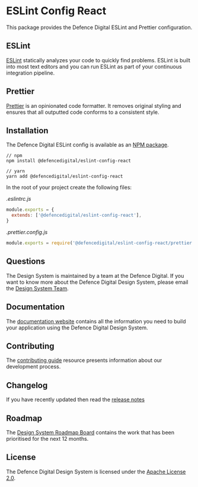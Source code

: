# ESLint Config React

This package provides the Defence Digital ESLint and Prettier configuration.

## ESLint

[ESLint](https://eslint.org/) statically analyzes your code to quickly find problems. ESLint is built into most text editors and you can run ESLint as part of your continuous integration pipeline.

## Prettier

[Prettier](https://prettier.io/) is an opinionated code formatter. It removes original styling and ensures that all outputted code conforms to a consistent style.

## Installation

The Defence Digital ESLint config is available as an [NPM package](https://www.npmjs.com/package/@defencedigital/eslint-config-react).

```
// npm
npm install @defencedigital/eslint-config-react

// yarn
yarn add @defencedigital/eslint-config-react
```

In the root of your project create the following files:

_.eslintrc.js_

```js
module.exports = {
  extends: ['@defencedigital/eslint-config-react'],
}
```

_.prettier.config.js_	

```js	
module.exports = require('@defencedigital/eslint-config-react/prettier.config.js')
```

## Questions

The Design System is maintained by a team at the Defence Digital. If you want to know more about the Defence Digital Design System, please email the [Design System Team](mailto:design-system@royalnavy.io).

## Documentation

The [documentation website](https://design-system.digital.mod.uk/) contains all the information you need to build your application using the Defence Digital Design System.

## Contributing

The [contributing guide](https://github.com/defencedigital/mod-uk-design-system/blob/master/docs/contributing.md) resource presents information about our development process. 

## Changelog

If you have recently updated then read the [release notes](https://github.com/defencedigital/mod-uk-design-system/releases)

## Roadmap

The [Design System Roadmap Board](https://github.com/defencedigital/mod-uk-design-system/projects/7) contains the work that has been prioritised for the next 12 months.

## License

The Defence Digital Design System is licensed under the [Apache License 2.0](https://github.com/defencedigital/mod-uk-design-system/blob/master/LICENSE).
